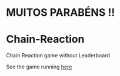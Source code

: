 # MUITOS PARABÉNS !!

Chain-Reaction
==============

Chain Reaction game without Leaderboard

See the game running [here](http://chainreaction.antoniolopes.info/)
